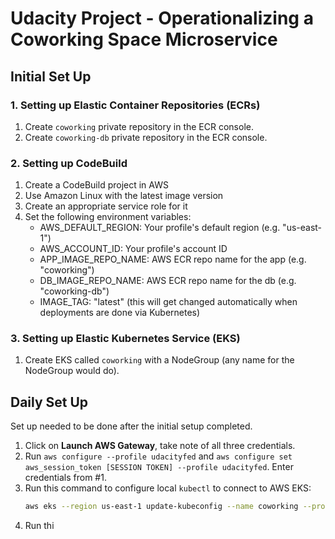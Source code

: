 # Udacity Project - Operationalizing a Coworking Space Microservice

## Initial Set Up

### 1. Setting up Elastic Container Repositories (ECRs)

1. Create `coworking` private repository in the ECR console.
2. Create `coworking-db` private repository in the ECR console.

### 2. Setting up CodeBuild

1. Create a CodeBuild project in AWS
2. Use Amazon Linux with the latest image version
3. Create an appropriate service role for it
4. Set the following environment variables:
   - AWS_DEFAULT_REGION: Your profile's default region (e.g. "us-east-1")
   - AWS_ACCOUNT_ID: Your profile's account ID
   - APP_IMAGE_REPO_NAME: AWS ECR repo name for the app (e.g. "coworking")
   - DB_IMAGE_REPO_NAME: AWS ECR repo name for the db (e.g. "coworking-db")
   - IMAGE_TAG: "latest" (this will get changed automatically when deployments are done via Kubernetes)

### 3. Setting up Elastic Kubernetes Service (EKS)

1. Create EKS called `coworking` with a NodeGroup (any name for the NodeGroup would do).

## Daily Set Up

Set up needed to be done after the initial setup completed.

1. Click on **Launch AWS Gateway**, take note of all three credentials.
2. Run `aws configure --profile udacityfed` and `aws configure set aws_session_token [SESSION TOKEN] --profile udacityfed`. Enter credentials from #1.
3. Run this command to configure local `kubectl` to connect to AWS EKS:
   ```bash
   aws eks --region us-east-1 update-kubeconfig --name coworking --profile udacityfed
   ```
4. Run thi